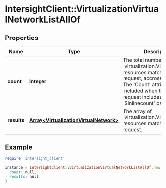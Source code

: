 # IntersightClient::VirtualizationVirtualNetworkListAllOf

## Properties

| Name | Type | Description | Notes |
| ---- | ---- | ----------- | ----- |
| **count** | **Integer** | The total number of &#39;virtualization.VirtualNetwork&#39; resources matching the request, accross all pages. The &#39;Count&#39; attribute is included when the HTTP GET request includes the &#39;$inlinecount&#39; parameter. | [optional] |
| **results** | [**Array&lt;VirtualizationVirtualNetwork&gt;**](VirtualizationVirtualNetwork.md) | The array of &#39;virtualization.VirtualNetwork&#39; resources matching the request. | [optional] |

## Example

```ruby
require 'intersight_client'

instance = IntersightClient::VirtualizationVirtualNetworkListAllOf.new(
  count: null,
  results: null
)
```

